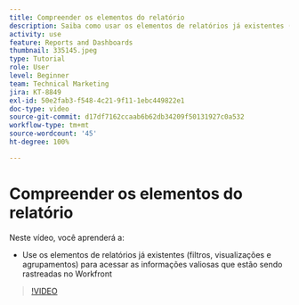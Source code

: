 ```yaml
---
title: Compreender os elementos do relatório
description: Saiba como usar os elementos de relatórios já existentes (filtros, visualizações e agrupamentos) para acessar informações que estão sendo acompanhadas no Workfront.
activity: use
feature: Reports and Dashboards
thumbnail: 335145.jpeg
type: Tutorial
role: User
level: Beginner
team: Technical Marketing
jira: KT-8849
exl-id: 50e2fab3-f548-4c21-9f11-1ebc449822e1
doc-type: video
source-git-commit: d17df7162ccaab6b62db34209f50131927c0a532
workflow-type: tm+mt
source-wordcount: '45'
ht-degree: 100%

---
```


# Compreender os elementos do relatório

Neste vídeo, você aprenderá a:

* Use os elementos de relatórios já existentes (filtros, visualizações e agrupamentos) para acessar as informações valiosas que estão sendo rastreadas no Workfront

>[!VIDEO](https://video.tv.adobe.com/v/335145/?quality=12&learn=on&enablevpops)
